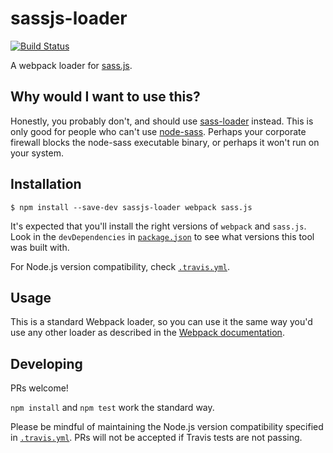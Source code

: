 # sassjs-loader

[![Build Status](https://travis-ci.org/NickHeiner/sassjs-loader.svg?branch=master)](https://travis-ci.org/NickHeiner/sassjs-loader)

A webpack loader for [sass.js](https://www.npmjs.com/package/sass.js).

## Why would I want to use this?
Honestly, you probably don't, and should use [sass-loader](https://github.com/jtangelder/sass-loader) instead. This is only good for people who can't use [node-sass](https://www.npmjs.com/package/node-sass). Perhaps your corporate firewall blocks the node-sass executable binary, or perhaps it won't run on your system. 

## Installation

```
$ npm install --save-dev sassjs-loader webpack sass.js
```

It's expected that you'll install the right versions of `webpack` and `sass.js`. Look in the `devDependencies` in [`package.json`](./package.json) to see what versions this tool was built with.

For Node.js version compatibility, check [`.travis.yml`](./.travis.yml#L2).

## Usage

This is a standard Webpack loader, so you can use it the same way you'd use any other loader as described in the [Webpack documentation](https://webpack.github.io/docs/using-loaders.html).

## Developing

PRs welcome! 

`npm install` and `npm test` work the standard way.

Please be mindful of maintaining the Node.js version compatibility specified in [`.travis.yml`](./.travis.yml#L2). PRs will not be accepted if Travis tests are not passing.


